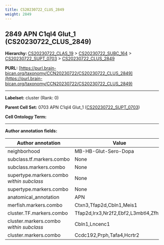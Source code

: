 ```yaml
---
title: CS20230722_CLUS_2849
weight: 2849
---
```

## 2849 APN C1ql4 Glut_1 (CS20230722_CLUS_2849)
<b>Hierarchy: </b>
[CS20230722_CLAS_19](../CS20230722_CLAS_19) >
[CS20230722_SUBC_164](../CS20230722_SUBC_164) >
[CS20230722_SUPT_0703](../CS20230722_SUPT_0703) >
[CS20230722_CLUS_2849](../CS20230722_CLUS_2849)

**PURL:** [https://purl.brain-bican.org/taxonomy/CCN20230722/CS20230722_CLUS_2849](https://purl.brain-bican.org/taxonomy/CCN20230722/CS20230722_CLUS_2849)

---


**Labelset:** cluster (Rank: 0)

**Parent Cell Set:** 0703 APN C1ql4 Glut_1 ([CS20230722_SUPT_0703](../CS20230722_SUPT_0703))



**Cell Ontology Term:** 

[MARKER GENES.]: #


---

[TRANSFERRED ANNOTATIONS.]: #


[AUTHOR ANNOTATION FIELDS.]: #


**Author annotation fields:**

| Author annotation | Value |
|-------------------|-------|
|neighborhood|MB-HB-Glut-Sero-Dopa|
|subclass.tf.markers.combo|None|
|subclass.markers.combo|None|
|supertype.markers.combo _within subclass_|None|
|supertype.markers.combo|None|
|anatomical_annotation|APN|
|merfish.markers.combo|Ctxn3,Tfap2d,Cbln1,Meis1|
|cluster.TF.markers.combo|Tfap2d,Irx3,Nr2f2,Ebf2,L3mbtl4,Zfhx4|
|cluster.markers.combo _within subclass_|Cbln1,Lncenc1|
|cluster.markers.combo|Ccdc192,Prph,Tafa4,Hcrtr2|
